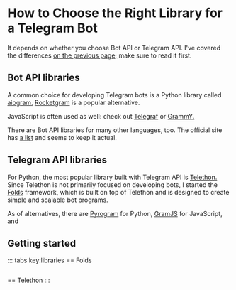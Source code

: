 # How to Choose the Right Library for a Telegram Bot

It depends on whether you choose Bot API or Telegram API. 
I've covered the differences [on the previous page;](./api) make sure to read it first.

## Bot API libraries

A common choice for developing Telegram bots is a Python library called [aiogram.](https://github.com/aiogram/aiogram) [Rocketgram](https://github.com/rocketgram/rocketgram) is a popular alternative.

JavaScript is often used as well: check out [Telegraf](https://github.com/telegraf/telegraf)
or [GrammY.](https://github.com/grammyjs/grammY)

There are Bot API libraries for many other languages, too. 
The official site has [a list](https://core.telegram.org/bots/samples) and seems to keep it actual.

## Telegram API libraries

For Python, the most popular library built with Telegram API is [Telethon.](https://github.com/LonamiWebs/Telethon)
Since Telethon is not primarily focused on developing bots,
I started the [Folds](../../folds) framework, which is built on top of Telethon
and is designed to create simple and scalable bot programs.

[//]: # (todo I)

As of alternatives, there are [Pyrogram](https://github.com/pyrogram/pyrogram) for Python, [GramJS](https://github.com/gram-js/gramjs) for JavaScript,
and

[//]: # (todo other langs?)

## Getting started

::: tabs key:libraries
== Folds
```shell

```
== Telethon
:::
